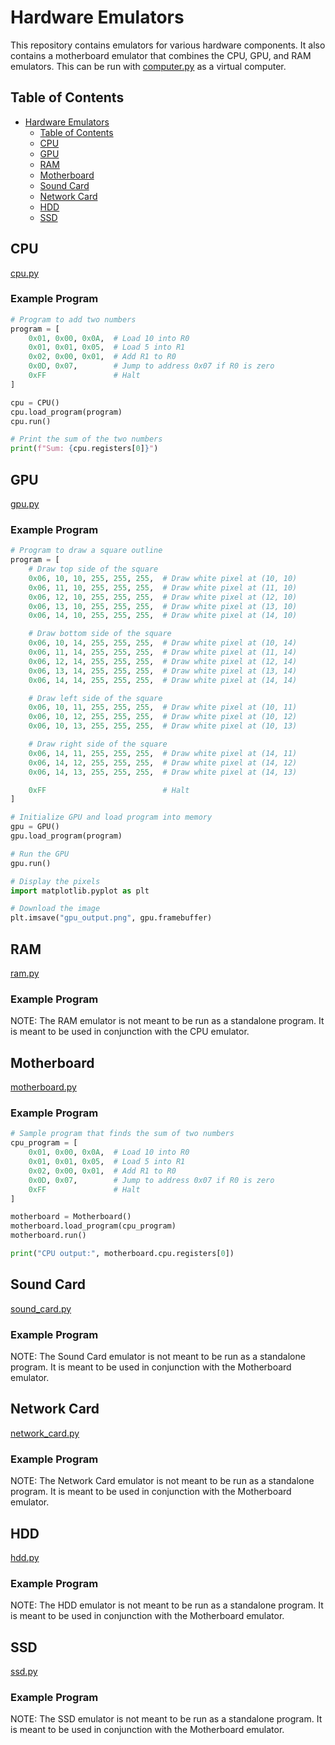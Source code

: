 # Hardware Emulators
This repository contains emulators for various hardware components. It also contains a motherboard emulator that combines the CPU, GPU, and RAM emulators. This can be run with [computer.py](computer.py) as a virtual computer.

## Table of Contents
- [Hardware Emulators](#hardware-emulators)
  - [Table of Contents](#table-of-contents)
  - [CPU](#cpu)
  - [GPU](#gpu)
  - [RAM](#ram)
  - [Motherboard](#motherboard)
  - [Sound Card](#sound-card)
  - [Network Card](#network-card)
  - [HDD](#hdd)
  - [SSD](#ssd)

## CPU
[cpu.py](emulators/cpu.py)
### Example Program
```python
# Program to add two numbers
program = [
    0x01, 0x00, 0x0A,  # Load 10 into R0
    0x01, 0x01, 0x05,  # Load 5 into R1
    0x02, 0x00, 0x01,  # Add R1 to R0
    0x0D, 0x07,        # Jump to address 0x07 if R0 is zero
    0xFF               # Halt
]

cpu = CPU()
cpu.load_program(program)
cpu.run()

# Print the sum of the two numbers
print(f"Sum: {cpu.registers[0]}")
```

## GPU
[gpu.py](emulators/gpu.py)
### Example Program
```python
# Program to draw a square outline
program = [
    # Draw top side of the square
    0x06, 10, 10, 255, 255, 255,  # Draw white pixel at (10, 10)
    0x06, 11, 10, 255, 255, 255,  # Draw white pixel at (11, 10)
    0x06, 12, 10, 255, 255, 255,  # Draw white pixel at (12, 10)
    0x06, 13, 10, 255, 255, 255,  # Draw white pixel at (13, 10)
    0x06, 14, 10, 255, 255, 255,  # Draw white pixel at (14, 10)

    # Draw bottom side of the square
    0x06, 10, 14, 255, 255, 255,  # Draw white pixel at (10, 14)
    0x06, 11, 14, 255, 255, 255,  # Draw white pixel at (11, 14)
    0x06, 12, 14, 255, 255, 255,  # Draw white pixel at (12, 14)
    0x06, 13, 14, 255, 255, 255,  # Draw white pixel at (13, 14)
    0x06, 14, 14, 255, 255, 255,  # Draw white pixel at (14, 14)

    # Draw left side of the square
    0x06, 10, 11, 255, 255, 255,  # Draw white pixel at (10, 11)
    0x06, 10, 12, 255, 255, 255,  # Draw white pixel at (10, 12)
    0x06, 10, 13, 255, 255, 255,  # Draw white pixel at (10, 13)

    # Draw right side of the square
    0x06, 14, 11, 255, 255, 255,  # Draw white pixel at (14, 11)
    0x06, 14, 12, 255, 255, 255,  # Draw white pixel at (14, 12)
    0x06, 14, 13, 255, 255, 255,  # Draw white pixel at (14, 13)

    0xFF                          # Halt
]

# Initialize GPU and load program into memory
gpu = GPU()
gpu.load_program(program)

# Run the GPU
gpu.run()

# Display the pixels
import matplotlib.pyplot as plt

# Download the image
plt.imsave("gpu_output.png", gpu.framebuffer)
```

## RAM
[ram.py](emulators/ram.py)
### Example Program
NOTE: The RAM emulator is not meant to be run as a standalone program. It is meant to be used in conjunction with the CPU emulator.

## Motherboard
[motherboard.py](emulators/motherboard.py)

### Example Program
```python
# Sample program that finds the sum of two numbers
cpu_program = [
    0x01, 0x00, 0x0A,  # Load 10 into R0
    0x01, 0x01, 0x05,  # Load 5 into R1
    0x02, 0x00, 0x01,  # Add R1 to R0
    0x0D, 0x07,        # Jump to address 0x07 if R0 is zero
    0xFF               # Halt
]

motherboard = Motherboard()
motherboard.load_program(cpu_program)
motherboard.run()

print("CPU output:", motherboard.cpu.registers[0])
```

## Sound Card
[sound_card.py](emulators/sound_card.py)

### Example Program
NOTE: The Sound Card emulator is not meant to be run as a standalone program. It is meant to be used in conjunction with the Motherboard emulator.

## Network Card
[network_card.py](emulators/network_card.py)

### Example Program
NOTE: The Network Card emulator is not meant to be run as a standalone program. It is meant to be used in conjunction with the Motherboard emulator.

## HDD
[hdd.py](emulators/hdd.py)

### Example Program
NOTE: The HDD emulator is not meant to be run as a standalone program. It is meant to be used in conjunction with the Motherboard emulator.

## SSD
[ssd.py](emulators/ssd.py)

### Example Program
NOTE: The SSD emulator is not meant to be run as a standalone program. It is meant to be used in conjunction with the Motherboard emulator.
